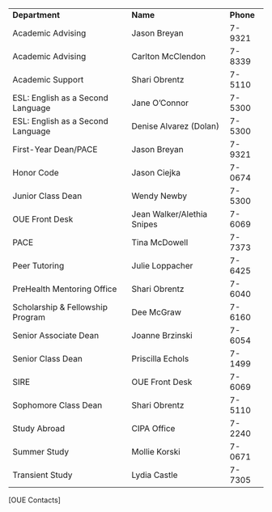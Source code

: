 

||||  
|:----|:----|:----|
|**Department**	|**Name**| **Phone**|  
|Academic Advising	|Jason Breyan	|7-9321|  |Academic Advising	|Carlton McClendon	|7-8339||Academic Support	|Shari Obrentz	|7-5110||ESL: English as a Second Language	|Jane O’Connor	|7-5300||ESL: English as a Second Language	|Denise Alvarez (Dolan)	|7-5300||First-Year Dean/PACE	|Jason Breyan	|7-9321|
|Honor Code 	|Jason Ciejka	|7-0674||Junior Class Dean	|Wendy Newby	|7-5300|
|OUE Front Desk	|Jean Walker/Alethia Snipes	|7-6069||PACE	|Tina McDowell	|7-7373||Peer Tutoring	|Julie Loppacher |	7-6425||PreHealth Mentoring Office	|Shari Obrentz	|7-6040||Scholarship & Fellowship Program	|Dee McGraw	|7-6160||Senior Associate Dean	|Joanne Brzinski	|7-6054||Senior Class Dean	|Priscilla Echols	|7-1499||SIRE	|OUE Front Desk	|7-6069||Sophomore Class Dean	|Shari Obrentz	|7-5110||Study Abroad	|CIPA Office	|7-2240|
|Summer Study	|Mollie Korski	|7-0671||Transient Study	|Lydia Castle	|7-7305|[OUE Contacts]

